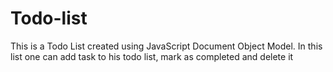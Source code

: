 # Todo-list
This is a Todo List created using JavaScript Document Object Model. In this list one can add task to his todo list, mark as completed and delete it
